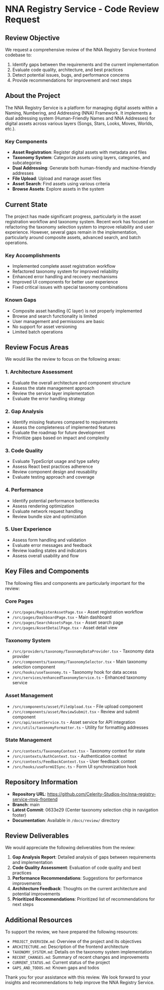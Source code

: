 # NNA Registry Service - Code Review Request

## Review Objective

We request a comprehensive review of the NNA Registry Service frontend codebase to:

1. Identify gaps between the requirements and the current implementation
2. Evaluate code quality, architecture, and best practices
3. Detect potential issues, bugs, and performance concerns
4. Provide recommendations for improvement and next steps

## About the Project

The NNA Registry Service is a platform for managing digital assets within a Naming, Numbering, and Addressing (NNA) Framework. It implements a dual addressing system (Human-Friendly Names and NNA Addresses) for digital assets across various layers (Songs, Stars, Looks, Moves, Worlds, etc.).

### Key Components

- **Asset Registration**: Register digital assets with metadata and files
- **Taxonomy System**: Categorize assets using layers, categories, and subcategories
- **Dual Addressing**: Generate both human-friendly and machine-friendly addresses
- **File Upload**: Upload and manage asset files
- **Asset Search**: Find assets using various criteria
- **Browse Assets**: Explore assets in the system

## Current State

The project has made significant progress, particularly in the asset registration workflow and taxonomy system. Recent work has focused on refactoring the taxonomy selection system to improve reliability and user experience. However, several gaps remain in the implementation, particularly around composite assets, advanced search, and batch operations.

### Key Accomplishments

- Implemented complete asset registration workflow
- Refactored taxonomy system for improved reliability
- Enhanced error handling and recovery mechanisms
- Improved UI components for better user experience
- Fixed critical issues with special taxonomy combinations

### Known Gaps

- Composite asset handling (C layer) is not properly implemented
- Browse and search functionality is limited
- User management and permissions are basic
- No support for asset versioning
- Limited batch operations

## Review Focus Areas

We would like the review to focus on the following areas:

### 1. Architecture Assessment

- Evaluate the overall architecture and component structure
- Assess the state management approach
- Review the service layer implementation
- Evaluate the error handling strategy

### 2. Gap Analysis

- Identify missing features compared to requirements
- Assess the completeness of implemented features
- Evaluate the roadmap for future development
- Prioritize gaps based on impact and complexity

### 3. Code Quality

- Evaluate TypeScript usage and type safety
- Assess React best practices adherence
- Review component design and reusability
- Evaluate testing approach and coverage

### 4. Performance

- Identify potential performance bottlenecks
- Assess rendering optimization
- Evaluate network request handling
- Review bundle size and optimization

### 5. User Experience

- Assess form handling and validation
- Evaluate error messages and feedback
- Review loading states and indicators
- Assess overall usability and flow

## Key Files and Components

The following files and components are particularly important for the review:

### Core Pages

- `/src/pages/RegisterAssetPage.tsx` - Asset registration workflow
- `/src/pages/DashboardPage.tsx` - Main dashboard
- `/src/pages/SearchAssetsPage.tsx` - Asset search page
- `/src/pages/AssetDetailPage.tsx` - Asset detail view

### Taxonomy System

- `/src/providers/taxonomy/TaxonomyDataProvider.tsx` - Taxonomy data provider
- `/src/components/taxonomy/TaxonomySelector.tsx` - Main taxonomy selection component
- `/src/hooks/useTaxonomy.ts` - Taxonomy hook for data access
- `/src/services/enhancedTaxonomyService.ts` - Enhanced taxonomy service

### Asset Management

- `/src/components/asset/FileUpload.tsx` - File upload component
- `/src/components/asset/ReviewSubmit.tsx` - Review and submit component
- `/src/api/assetService.ts` - Asset service for API integration
- `/src/utils/taxonomyFormatter.ts` - Utility for formatting addresses

### State Management

- `/src/contexts/TaxonomyContext.tsx` - Taxonomy context for state
- `/src/contexts/AuthContext.tsx` - Authentication context
- `/src/contexts/FeedbackContext.tsx` - User feedback context
- `/src/hooks/useFormUISync.ts` - Form UI synchronization hook

## Repository Information

- **Repository URL**: https://github.com/Celerity-Studios-Inc/nna-registry-service-mvp-frontend
- **Branch**: main
- **Latest Commit**: 0633e29 (Center taxonomy selection chip in navigation footer)
- **Documentation**: Available in `/docs/review/` directory

## Review Deliverables

We would appreciate the following deliverables from the review:

1. **Gap Analysis Report**: Detailed analysis of gaps between requirements and implementation
2. **Code Quality Assessment**: Evaluation of code quality and best practices
3. **Performance Recommendations**: Suggestions for performance improvements
4. **Architecture Feedback**: Thoughts on the current architecture and potential improvements
5. **Prioritized Recommendations**: Prioritized list of recommendations for next steps

## Additional Resources

To support the review, we have prepared the following resources:

- `PROJECT_OVERVIEW.md`: Overview of the project and its objectives
- `ARCHITECTURE.md`: Description of the frontend architecture
- `TAXONOMY_SYSTEM.md`: Details on the taxonomy system implementation
- `RECENT_CHANGES.md`: Summary of recent changes and improvements
- `CURRENT_STATUS.md`: Current status of the project
- `GAPS_AND_TODOS.md`: Known gaps and todos

Thank you for your assistance with this review. We look forward to your insights and recommendations to help improve the NNA Registry Service.